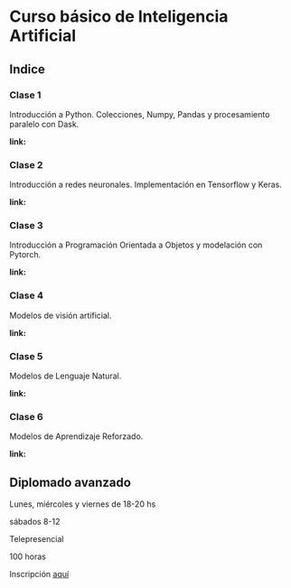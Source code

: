 # Curso básico de Inteligencia Artificial
## Indice
### Clase 1
Introducción a Python. Colecciones, Numpy, Pandas y procesamiento paralelo con Dask.

**link:**
### Clase 2
Introducción a redes neuronales. Implementación en Tensorflow y Keras.

**link:**
### Clase 3
Introducción a Programación Orientada a Objetos y modelación con Pytorch.

**link:**
### Clase 4
Modelos de visión artificial.

**link:**
### Clase 5
Modelos de Lenguaje Natural.

**link:**
### Clase 6
Modelos de Aprendizaje Reforzado.

**link:**
## Diplomado avanzado
Lunes, miércoles y viernes de 18-20 hs

sábados 8-12

Telepresencial

100 horas

Inscripción [aquí](http://ciencias.bogota.unal.edu.co/index.php?id=2074)
